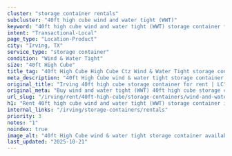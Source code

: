 ```yaml
---
cluster: "storage container rentals"
subcluster: "40ft high cube wind and water tight (WWT)"
keyword: "40ft high cube wind and water tight (WWT) storage container for rent Irving, TX"
intent: "Transactional-Local"
page_type: "Location-Product"
city: "Irving, TX"
service_type: "storage container"
condition: "Wind & Water Tight"
size: "40ft High Cube"
title_tag: "40ft High Cube High Cube Ctz Wind & Water Tight storage container Sales in Irving | LC Container"
meta_description: "40ft High Cube wind & water tight storage container sales in Irving. High cube containers with extra height. Fast delivery, competitive pricing. Serving storage containers area. Quote ID: F2G. Call (214) 524-4168 for your free quote today."
original_title: "Irving 40ft high cube storage container for rent | LC"
original_meta: "Buy wind and water tight (WWT) 40ft high cube storage container rent with local delivery in Irving, TX. LC Container — local Since 2003. Request a fast quote today."
url_slug: "/irving/rent/40ft-high-cube/storage-containers/wind-and-water-tight-wwt"
h1: "Rent 40ft high cube wind and water tight (WWT) storage container in Irving"
internal_links: "/irving/storage-containers/rentals"
priority: 3
notes: "1"
noindex: true
image_alt: "40ft High Cube wind & water tight storage container available for delivery in Irving"
last_updated: "2025-10-21"
---
```


<!-- TODO: Add unique city/inventory copy, images, and internal links here. -->

